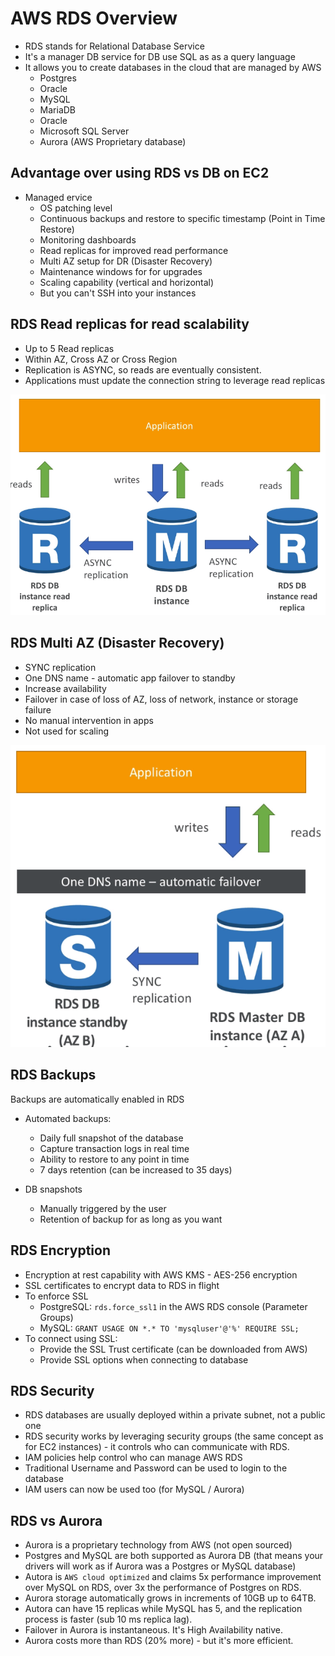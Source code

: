 # AWS RDS Overview

- RDS stands for Relational Database Service
- It's a manager DB service for DB use SQL as as a query language
- It allows you to create databases in the cloud that are managed by AWS
    - Postgres
    - Oracle
    - MySQL
    - MariaDB
    - Oracle
    - Microsoft SQL Server
    - Aurora (AWS Proprietary database)

## Advantage over using RDS vs DB on EC2

- Managed ervice
    - OS patching level
    - Continuous backups and restore to specific timestamp (Point in Time Restore)
    - Monitoring dashboards
    - Read replicas for improved read performance
    - Multi AZ setup for DR (Disaster Recovery)
    - Maintenance windows for for upgrades
    - Scaling capability (vertical and horizontal)
    - But you can't SSH into your instances

## RDS Read replicas for read scalability

- Up to 5 Read replicas
- Within AZ, Cross AZ or Cross Region
- Replication is ASYNC, so reads are eventually consistent.
- Applications must update the connection string to leverage read replicas

![](images/2019-12-30-08-26-23.png)

## RDS Multi AZ (Disaster Recovery)

- SYNC replication
- One DNS name - automatic app failover to standby
- Increase availability
- Failover in case of loss of AZ, loss of network, instance or storage failure
- No manual intervention in apps
- Not used for scaling

![](images/2019-12-30-08-27-54.png)

## RDS Backups

Backups are automatically enabled in RDS

- Automated backups:
    - Daily full snapshot of the database
    - Capture transaction logs in real time
    - Ability to restore to any point in time
    - 7 days retention (can be increased to 35 days)

- DB snapshots
    - Manually triggered by the user
    - Retention of backup for as long as you want

## RDS Encryption

- Encryption at rest capability with AWS KMS - AES-256 encryption
- SSL certificates to encrypt data to RDS in flight
- To enforce SSL
    - PostgreSQL: `rds.force_ssl1` in the AWS RDS console (Parameter Groups)
    - MySQL: `GRANT USAGE ON *.* TO 'mysqluser'@'%' REQUIRE SSL;`
- To connect using SSL:
    - Provide the SSL Trust certificate (can be downloaded from AWS)
    - Provide SSL options when connecting to database

## RDS Security

- RDS databases are usually deployed within a private subnet, not a public one
- RDS security works by leveraging security groups (the same concept as for EC2 instances) - it controls who can communicate with RDS.
- IAM policies help control who can manage AWS RDS
- Traditional Username and Password can be used to login to the database
- IAM users can now be used too (for MySQL / Aurora)

## RDS vs Aurora

- Aurora is a proprietary technology from AWS (not open sourced)
- Postgres and MySQL are both supported as Aurora DB (that means your drivers will work as if Aurora was a Postgres or MySQL database)
- Autora is `AWS cloud optimized` and claims 5x performance improvement over MySQL on RDS, over 3x the performance of Postgres on RDS.
- Aurora storage automatically grows in increments of 10GB up to 64TB.
- Autora can have 15 replicas while MySQL has 5, and the replication process is faster (sub 10 ms replica lag).
- Failover in Aurora is instantaneous. It's High Availability native.
- Aurora costs more than RDS (20% more) - but it's more efficient.

